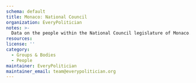 ```yaml
---
schema: default
title: Monaco: National Council
organization: EveryPolitician
notes: >-
  Data on the people within the National Council legislature of Monaco.
resources:
license: ''
category:
  - Groups & Bodies
  - People
maintainer: EveryPolitician
maintainer_email: team@everypolitician.org
---
```

